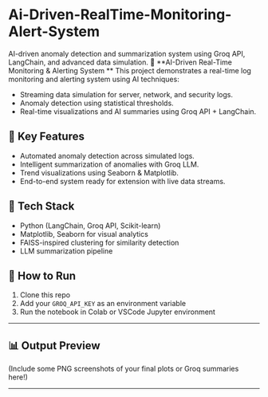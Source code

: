 # Ai-Driven-RealTime-Monitoring-Alert-System
AI-driven anomaly detection and summarization system using Groq API, LangChain, and advanced data simulation.
🚨 **AI-Driven Real-Time Monitoring & Alerting System
**
This project demonstrates a real-time log monitoring and alerting system using AI techniques:
- Streaming data simulation for server, network, and security logs.
- Anomaly detection using statistical thresholds.
- Real-time visualizations and AI summaries using Groq API + LangChain.

## 🧠 Key Features
- Automated anomaly detection across simulated logs.
- Intelligent summarization of anomalies with Groq LLM.
- Trend visualizations using Seaborn & Matplotlib.
- End-to-end system ready for extension with live data streams.

## 🧰 Tech Stack
- Python (LangChain, Groq API, Scikit-learn)
- Matplotlib, Seaborn for visual analytics
- FAISS-inspired clustering for similarity detection
- LLM summarization pipeline

## 🚀 How to Run
1. Clone this repo
2. Add your `GROQ_API_KEY` as an environment variable
3. Run the notebook in Colab or VSCode Jupyter environment

---

## 📊 Output Preview
(Include some PNG screenshots of your final plots or Groq summaries here!)

---
